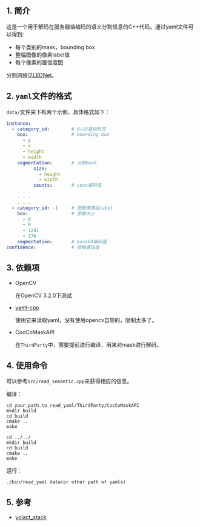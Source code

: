 ## 1. 简介
这是一个用于解码在服务器端编码的语义分割信息的C++代码。通过yaml文件可以得到:
- 每个类别的mask，bounding box
- 整幅图像的像素label值
- 每个像素的置信度图

分割网络见[LEDNet](https://github.com/alalagong/LEDNet)。

## 2. `yaml`文件的格式
`data/`文件夹下有两个示例，具体格式如下：
```yaml
instance:
  - category_id:        # 0~18类别标签
    box:                # bounding box
      - y
      - x
      - height
      - width
    segmentation:       # 分割mask
          size:
            - height
            - width
          counts:       # coco编码值
    . . .
    . . .
    . . .
  - category_id: -1     # 图像像素级label
    box:                # 图像大小
      - 0
      - 0
      - 1241
      - 376
    segmentation:       # base64编码值
confidence:             # 图像置信度
```

## 3. 依赖项
- OpenCV
    
    在OpenCV 3.2.0下测试
- [yaml-cpp](https://github.com/jbeder/yaml-cpp)
    
    使用它来读取yaml，没有使用opencv自带的，限制太多了。
- CocCoMaskAPI
    
    在`ThirdParty`中，需要提前进行编译，用来对mask进行解码。

## 4. 使用命令
可以参考`src/read_semantic.cpp`来获得相应的信息。

编译：
```shell
cd your_path_to_read_yaml/ThirdParty/CocCoMaskAPI
mkdir build
cd build
cmake ..
make

cd ../../
mkdir build
cd build
cmake ..
make
```
运行：
```shell
./bin/read_yaml data(or other path of yamls)
```
## 5. 参考
- [yolact_stack](https://github.com/yhfeng1995/yolact_stack)
